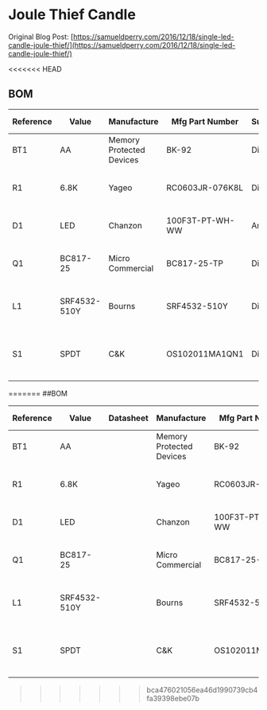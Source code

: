 # Joule Thief Candle
Original Blog Post: [https://samueldperry.com/2016/12/18/single-led-candle-joule-thief/](https://samueldperry.com/2016/12/18/single-led-candle-joule-thief/)

<<<<<<< HEAD
## BOM

|Reference|Value       |Manufacture             |Mfg Part Number|Supplier|Supplyier Part Number|Package |Description                   |
|---------|------------|------------------------|---------------|--------|---------------------|--------|------------------------------|
|BT1      |AA          |Memory Protected Devices|BK-92          |Digikey |BK-92-ND             |THT     |BATTERY CONTACT AA SIZE       |
|R1       |6.8K        |Yageo                   |RC0603JR-076K8L|Digikey |311-6.8KGRTR-ND      |0603 SMD|RES SMD 6.8K OHM 5% 1/10W 0603|
|D1       |LED         |Chanzon                 |100F3T-PT-WH-WW|Amazon  |B01BTYHOLS           |3mm THT |Warm White 3mm LED            |
|Q1       |BC817-25    |Micro Commercial        |BC817-25-TP    |Digikey |BC817-25-TPMSCT-ND   |SOT-23  |TRANS NPN 45V 0.8A SOT-23     |
|L1       |SRF4532-510Y|Bourns                  |SRF4532-510Y   |Digikey |SRF4532-510YTR-ND    |SMD     |CMC 51UH 200MA 2LN 2 KOHM SMD |
|S1       |SPDT        |C&K                     |OS102011MA1QN1 |Digikey |CKN9559-ND           |PC PIN  |SWITCH SLIDE SPDT 100MA 12V   |
=======
##BOM

|Reference|Value       |Datasheet|Manufacture             |Mfg Part Number|Supplier|Supplyier Part Number|Package |Description                   |
|---------|------------|---------|------------------------|---------------|--------|---------------------|--------|------------------------------|
|BT1      |AA          |         |Memory Protected Devices|BK-92          |Digikey |BK-92-ND             |THT     |BATTERY CONTACT AA SIZE       |
|R1       |6.8K        |         |Yageo                   |RC0603JR-076K8L|Digikey |311-6.8KGRTR-ND      |0603 SMD|RES SMD 6.8K OHM 5% 1/10W 0603|
|D1       |LED         |         |Chanzon                 |100F3T-PT-WH-WW|Amazon  |B01BTYHOLS           |3mm THT |Warm White 3mm LED            |
|Q1       |BC817-25    |         |Micro Commercial        |BC817-25-TP    |Digikey |BC817-25-TPMSCT-ND   |SOT-23  |TRANS NPN 45V 0.8A SOT-23     |
|L1       |SRF4532-510Y|         |Bourns                  |SRF4532-510Y   |Digikey |SRF4532-510YTR-ND    |SMD     |CMC 51UH 200MA 2LN 2 KOHM SMD |
|S1       |SPDT        |         |C&K                     |OS102011MA1QN1 |Digikey |CKN9559-ND           |PC PIN  |SWITCH SLIDE SPDT 100MA 12V   |
>>>>>>> bca476021056ea46d1990739cb4fa39398ebe07b

